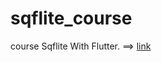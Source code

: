 # sqflite_course

course Sqflite With Flutter.
==> [link](https://www.youtube.com/playlist?list=PL93xoMrxRJIvPg3nW8WG0HDDgpMQtUkag)

